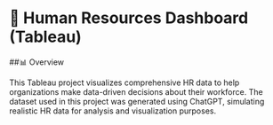 # 🧩 Human Resources Dashboard (Tableau)

##📊 Overview

This Tableau project visualizes comprehensive HR data to help organizations make data-driven decisions about their workforce.
The dataset used in this project was generated using ChatGPT, simulating realistic HR data for analysis and visualization purposes.
